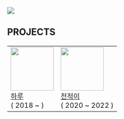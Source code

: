 <img src="https://i.imgur.com/bzM7847.png"/>
<h2>
    PROJECTS
</h2>
<h5 align="center">
    <table>
        <tr>
            <td valign="center"><img width="100" src="https://i.imgur.com/aQekDn8.png"><br/><a href="https://haru.im" target="_blank">하루</a><br/>( 2018 ~ )</td>
            <td valign="center"><img width="100" src="https://i.imgur.com/agKmwK1.png"><br/><a href="https://namu.wiki/w/전적이" target="_blank">전적이</a><br/>( 2020 ~ 2022 )</td>
        </tr>
    </table>
</h5>
